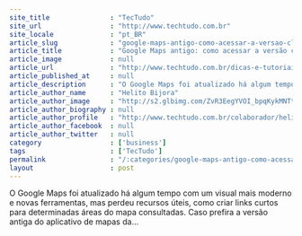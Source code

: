 ```yaml
---
site_title               : "TecTudo"
site_url                 : "http://www.techtudo.com.br"
site_locale              : "pt_BR"
article_slug             : "google-maps-antigo-como-acessar-a-versao-classica"
article_title            : "Google Maps antigo: como acessar a versão clássica"
article_image            : null
article_url              : "http://www.techtudo.com.br/dicas-e-tutoriais/noticia/2014/07/como-acessar-versao-antiga-do-google-maps.html"
article_published_at     : null
article_description      : "O Google Maps foi atualizado há algum tempo com um visual mais moderno e novas ferramentas, mas perdeu recursos úteis, como criar links curtos para determinadas áreas do mapa consultadas. Caso prefira a versão antiga do aplicativo de mapas da..."
article_author_name      : "Helito Bijora"
article_author_image     : "http://s2.glbimg.com/ZvR3EegYVOI_bpqKykMNTtpl4m4=/30x30/s2.glbimg.com/1kwClNkngtZbaqjrAPb0R4R4c_k=/0x0:140x140/75x75/s.glbimg.com/po/tt/f/original/2011/04/27/helito-bijora.png"
article_author_biography : null
article_author_profile   : "http://www.techtudo.com.br/colaborador/helito-bijora.html"
article_author_facebook  : null
article_author_twitter   : null
category                 : ['business']
tags                     : ['TecTudo']
permalink                : "/:categories/google-maps-antigo-como-acessar-a-versao-classica/"
layout                   : post
---
```


O Google Maps foi atualizado há algum tempo com um visual mais moderno e novas ferramentas, mas perdeu recursos úteis, como criar links curtos para determinadas áreas do mapa consultadas. Caso prefira a versão antiga do aplicativo de mapas da...
